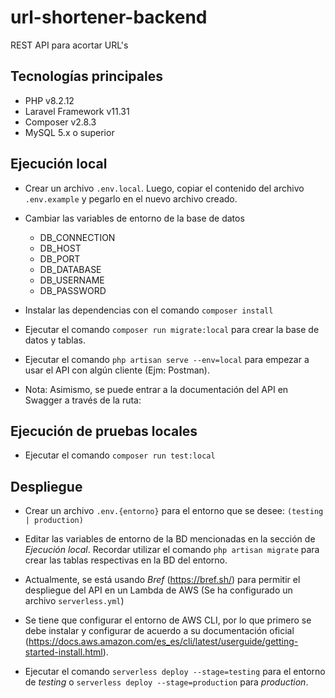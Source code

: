 # url-shortener-backend

REST API para acortar URL's

## Tecnologías principales

-   PHP v8.2.12
-   Laravel Framework v11.31
-   Composer v2.8.3
-   MySQL 5.x o superior

## Ejecución local

-   Crear un archivo `.env.local`. Luego, copiar el contenido del archivo `.env.example` y pegarlo en el nuevo archivo creado.

-   Cambiar las variables de entorno de la base de datos

    -   DB_CONNECTION
    -   DB_HOST
    -   DB_PORT
    -   DB_DATABASE
    -   DB_USERNAME
    -   DB_PASSWORD

-   Instalar las dependencias con el comando `composer install`
-   Ejecutar el comando `composer run migrate:local` para crear la base de datos y tablas.

*   Ejecutar el comando `php artisan serve --env=local` para empezar a usar el API con algún cliente (Ejm: Postman).

*   Nota: Asimismo, se puede entrar a la documentación del API en Swagger a través de la ruta:

## Ejecución de pruebas locales

-   Ejecutar el comando `composer run test:local`

## Despliegue

-   Crear un archivo `.env.{entorno}` para el entorno que se desee: `(testing | production)`

-   Editar las variables de entorno de la BD mencionadas en la sección de _Ejecución local_. Recordar utilizar el comando `php artisan migrate` para crear las tablas respectivas en la BD del entorno.
-   Actualmente, se está usando _Bref_ (https://bref.sh/) para permitir el despliegue del API en un Lambda de AWS (Se ha configurado un archivo `serverless.yml`)

*   Se tiene que configurar el entorno de AWS CLI, por lo que primero se debe instalar y configurar de acuerdo a su documentación oficial (https://docs.aws.amazon.com/es_es/cli/latest/userguide/getting-started-install.html).

-   Ejecutar el comando `serverless deploy --stage=testing` para el entorno de _testing_ o `serverless deploy --stage=production` para _production_.

